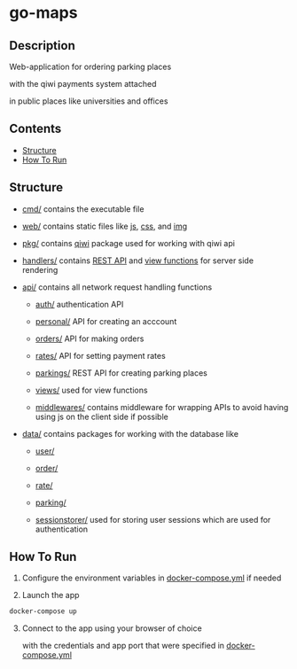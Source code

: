 # go-maps

## Description

Web-application for ordering parking places

with the qiwi payments system attached

in public places like universities and offices

## Contents
  - [Structure](#structure)
  - [How To Run](#how-to-run)

## Structure

- [cmd/](./cmd/) contains the executable file

- [web/](./web/) contains static files like [js](./web/js/), [css](./web/css/), and [img](./web/img/)

- [pkg/](./pkg) contains [qiwi](./pkg/qiwi/) package used for working with qiwi api

- [handlers/](./handlers/) contains [REST API](./handlers/api/) and [view functions](./handlers/views/) for server side rendering

- [api/](./data/) contains all network request handling functions

    - [auth/](./api/auth/) authentication API

    - [personal/](./api/personal/) API for creating an acccount

    - [orders/](./api/orders/) API for making orders

    - [rates/](./api/rates/) API for setting payment rates

    - [parkings/](./api/parkings/) REST API for creating parking places

    - [views/](./data/sessionstorer/) used for view functions

    - [middlewares/](./data/middlewares/) contains middleware for wrapping APIs to avoid having using js on the client side if possible

- [data/](./data/) contains packages for working with the database like

    - [user/](./data/user/)

    - [order/](./data/order/)

    - [rate/](./data/rate/)

    - [parking/](./data/parking/)

    - [sessionstorer/](./data/sessionstorer/) used for storing user sessions which are used for authentication

## How To Run

1) Configure the environment variables in [docker-compose.yml](./docker-compose.yml) if needed

2) Launch the app

```sh
docker-compose up
```

3) Connect to the app using your browser of choice

   with the credentials and app port that were specified in [docker-compose.yml](./docker-compose.yml)
